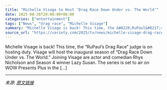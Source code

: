 ```yaml
---
title: "Michelle Visage to Host ‘Drag Race Down Under vs. The World’"
date: 2025-08-26T20:00:00+08:00
categories: ["entertainment"]
tags: ["News", "drag race", "Michelle Visage"]
summary: "Michelle Visage is back! This time, the &#8220;RuPaul&#8217;s Drag Race&#8221; judge is on hosting duty. Visage will host the inaugural season of &#8220;Drag Race Down Under vs. The World.&#8221; Join"
source_url: "https://variety.com/2025/tv/news/michelle-visage-drag-race-down-under-vs-the-world-1236498877/"
---
```


Michelle Visage is back! This time, the &#8220;RuPaul&#8217;s Drag Race&#8221; judge is on hosting duty. Visage will host the inaugural season of &#8220;Drag Race Down Under vs. The World.&#8221; Joining Visage are actor and comedian Rhys Nicholson and Season 4 winner Lazy Susan. The series is set to air on WOW Presents Plus in the [&#8230;]

---

*来源: [原文链接](https://variety.com/2025/tv/news/michelle-visage-drag-race-down-under-vs-the-world-1236498877/)*
